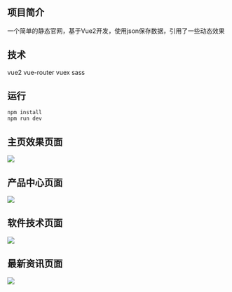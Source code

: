 ## 项目简介
一个简单的静态官网，基于Vue2开发，使用json保存数据，引用了一些动态效果
## 技术
vue2 vue-router vuex sass
## 运行
```
npm install
npm run dev
```
## 主页效果页面
![](other/主页预览.jpeg)
## 产品中心页面
![](other/产品中心.jpeg)
## 软件技术页面
![](other/软件技术.jpeg)
## 最新资讯页面
![](other/最新资讯.jpeg)